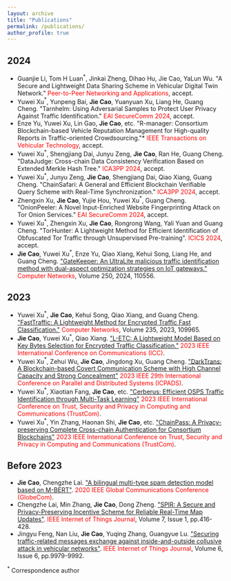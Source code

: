 ```yaml
---
layout: archive
title: "Publications"
permalink: /publications/
author_profile: true
---
```



## 2024
* Guanjie Li, Tom H Luan$^*$, Jinkai Zheng, Dihao Hu, Jie Cao, YaLun Wu. "A Secure and Lightweight Data Sharing Scheme in Vehicular Digital Twin Network." <span style="color:red;">Peer-to-Peer Networking and Applications</span>, accept.
* Yuwei	Xu$^*$, Yunpeng	Bai, **Jie Cao**, Yuanyuan	Xu, Liang	He, Guang	Cheng. "Tarnhelm: Using Adversarial Samples to Protect User Privacy Against Traffic Identification." <span style="color:red;">EAI SecureComm 2024</span>, accept.
* Enze Yu, Yuwei Xu, Lin Gao, **Jie Cao**, etc. "R-manager: Consortium Blockchain-based Vehicle Reputation Management for High-quality Reports in Traffic-oriented Crowdsourcing."* <span style="color:red;">IEEE Transactions on Vehicular Technology</span>, accept.
* Yuwei Xu$^*$, Shengjiang Dai, Junyu Zeng, **Jie Cao**, Ran He, Guang Cheng. "DataJudge: Cross-chain Data Consistency Verification Based on Extended Merkle Hash Tree." <span style="color:red;">ICA3PP 2024</span>, accept.
* Yuwei Xu$^*$, Junyu Zeng, **Jie Cao**, Shengjiang Dai, Qiao Xiang, Guang Cheng. "ChainSafari: A General and Efficient Blockchain Verifiable Query Scheme with Real-Time Synchronization." <span style="color:red;">ICA3PP 2024</span>, accept.
* Zhengxin Xu, **Jie Cao**, Yujie Hou, Yuwei Xu$^*$, Guang Cheng. "OnionPeeler: A Novel Input-Enriched Website Fingerprinting Attack on Tor Onion Services." <span style="color:red;">EAI SecureComm 2024</span>, accept.
* Yuwei Xu$^*$, Zhengxin Xu, **Jie Cao**, Rongrong Wang, Yali Yuan and Guang Cheng. "TorHunter: A Lightweight Method for Efficient Identification of Obfuscated Tor Traffic through Unsupervised Pre-training". <span style="color:red;">ICICS 2024</span>, accept.
* **Jie Cao**, Yuwei Xu$^*$, Enze Yu, Qiao Xiang, Kehui Song, Liang He, and Guang Cheng. ["GateKeeper: An UltraLite malicious traffic identification method with dual-aspect optimization strategies on IoT gateways."](https://www.sciencedirect.com/science/article/abs/pii/S1389128624003888) <span style="color:red;">Computer Networks</span>, Volume 250, 2024, 110556.


## 2023
* Yuwei Xu$^*$, **Jie Cao**, Kehui Song, Qiao Xiang, and Guang Cheng. ["FastTraffic: A Lightweight Method for Encrypted Traffic Fast Classification."](https://www.sciencedirect.com/science/article/pii/S1389128623004103) <span style="color:red;">Computer Networks</span>, Volume 235, 2023, 109965.
* **Jie Cao**, Yuwei Xu$^*$, Qiao Xiang. ["L-ETC: A Lightweight Model Based on Key Bytes Selection for Encrypted Traffic Classification."](https://ieeexplore.ieee.org/abstract/document/10279015) <span style="color:red;">2023 IEEE International Conference on Communications (ICC)</span>.
* Yuwei Xu$^*$, Zehui Wu, **Jie Cao**, Jingdong Xu, Guang Cheng. ["DarkTrans: A Blockchain-based Covert Communication Scheme with High Channel Capacity and Strong Concealment"](https://ieeexplore.ieee.org/document/10476008/) <span style="color:red;">2023 IEEE 29th International Conference on Parallel and Distributed Systems (ICPADS)</span>.
* Yuwei Xu$^*$, Xiaotian Fang, **Jie Cao**, etc. ["Cerberus: Efficient OSPS Traffic Identification through Multi-Task Learning"](https://ieeexplore.ieee.org/abstract/document/10538745/) <span style="color:red;">2023 IEEE International Conference on Trust, Security and Privacy in Computing and Communications (TrustCom)</span>.
* Yuwei Xu$^*$, Yin Zhang, Haonan Shi, **Jie Cao**, etc. ["ChainPass: A Privacy-preserving Complete Cross-chain Authentication for Consortium Blockchains"](https://ieeexplore.ieee.org/abstract/document/10538918) <span style="color:red;">2023 IEEE International Conference on Trust, Security and Privacy in Computing and Communications (TrustCom)</span>.


## Before 2023
* **Jie Cao**, Chengzhe Lai. ["A bilingual multi-type spam detection model based on M-BERT"](https://ieeexplore.ieee.org/document/9347970). <span style="color:red;">2020 IEEE Global Communications Conference (GlobeCom)</span>.
* Chengzhe Lai, Min Zhang, **Jie Cao**, Dong Zheng. ["SPIR: A Secure and Privacy-Preserving Incentive Scheme for Reliable Real-Time Map Updates"](https://ieeexplore.ieee.org/abstract/document/8896960). <span style="color:red;">IEEE Internet of Things Journal</span>, Volume 7, Issue 1, pp.416-428.
* Jingyu Feng, Nan Liu, **Jie Cao**, Yuqing Zhang, Guangyue Lu. ["Securing traffic-related messages exchange against inside-and-outside collusive attack in vehicular networks"](https://ieeexplore.ieee.org/abstract/document/8790743/). <span style="color:red;">IEEE Internet of Things Journal</span>, Volume 6, Issue 6, pp.9979-9992.

<sup>*</sup> Correspondence author 
